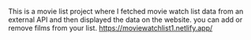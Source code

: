 This is a movie list project where I fetched movie watch list data from an external API and then displayed the data on the website. you can add or remove films from your list.                                                                                                                                                                                https://moviewatchlist1.netlify.app/      
 
